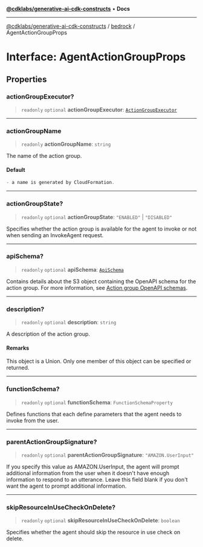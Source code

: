 [**@cdklabs/generative-ai-cdk-constructs**](../../../README.md) • **Docs**

***

[@cdklabs/generative-ai-cdk-constructs](../../../README.md) / [bedrock](../README.md) / AgentActionGroupProps

# Interface: AgentActionGroupProps

## Properties

### actionGroupExecutor?

> `readonly` `optional` **actionGroupExecutor**: [`ActionGroupExecutor`](ActionGroupExecutor.md)

***

### actionGroupName

> `readonly` **actionGroupName**: `string`

The name of the action group.

#### Default

```ts
- a name is generated by CloudFormation.
```

***

### actionGroupState?

> `readonly` `optional` **actionGroupState**: `"ENABLED"` \| `"DISABLED"`

Specifies whether the action group is available for the agent to invoke or not when sending an InvokeAgent request.

***

### apiSchema?

> `readonly` `optional` **apiSchema**: [`ApiSchema`](../classes/ApiSchema.md)

Contains details about the S3 object containing the OpenAPI schema for the action group. For more information, see
[Action group OpenAPI schemas](https://docs.aws.amazon.com/bedrock/latest/userguide/agents-api-schema.html).

***

### description?

> `readonly` `optional` **description**: `string`

A description of the action group.

#### Remarks

This object is a Union. Only one member of this object can be specified or returned.

***

### functionSchema?

> `readonly` `optional` **functionSchema**: `FunctionSchemaProperty`

Defines functions that each define parameters that the agent needs to invoke from the user.

***

### parentActionGroupSignature?

> `readonly` `optional` **parentActionGroupSignature**: `"AMAZON.UserInput"`

If you specify this value as AMAZON.UserInput, the agent will prompt additional information from the user when it
doesn't have enough information to respond to an utterance. Leave this field blank if you don't want the agent to
prompt additional information.

***

### skipResourceInUseCheckOnDelete?

> `readonly` `optional` **skipResourceInUseCheckOnDelete**: `boolean`

Specifies whether the agent should skip the resource in use check on delete.
